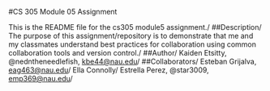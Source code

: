 #CS 305 Module 05 Assignment  

This is the README file for the cs305 module5 assignment./
##Description/
The purpose of this assignment/repository is to demonstrate that me and my classmates understand best practices for collaboration using common collaboration tools and version control./
##Author/
Kaiden Etsitty, @nedntheneedlefish, kbe44@nau.edu/
##Collaborators/
Esteban Grijalva, eag463@nau.edu/
Ella Connolly/
Estrella Perez, @star3009,  emp369@nau.edu/
